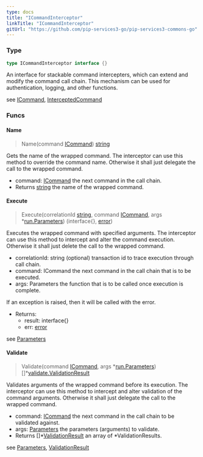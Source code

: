 ```yaml
---
type: docs
title: "ICommandInterceptor"
linkTitle: "ICommandInterceptor" 
gitUrl: "https://github.com/pip-services3-go/pip-services3-commons-go"
---
```


### Type

```go
type ICommandInterceptor interface {}
```

An interface for stackable command intercepters, which can extend and modify the command call chain.
This mechanism can be used for authentication, logging, and other functions.

see [ICommand](../icommand), [InterceptedCommand](../interceptedcommand)

### Funcs

#### Name
> Name(command [ICommand](../icommand)) [string](https://pkg.go.dev/builtin#string)

Gets the name of the wrapped command.
The interceptor can use this method to override the command name.
Otherwise it shall just delegate the call to the wrapped command.

- command: [ICommand](../icommand) the next command in the call chain.
- Returns [string](https://pkg.go.dev/builtin#string) the name of the wrapped command.

#### Execute
> Execute(correlationId [string](https://pkg.go.dev/builtin#string), command [ICommand](../icommand), args *[run.Parameters](../../run/parameters)) (interface{}, [error](https://pkg.go.dev/builtin#error))

Executes the wrapped command with specified arguments.
The interceptor can use this method to intercept and alter the command execution.
Otherwise it shall just delete the call to the wrapped command.

- correlationId: string (optional) transaction id to trace execution through call chain.
- command: ICommand the next command in the call chain that is to be executed.
- args: Parameters the function that is to be called once execution is complete.

If an exception is raised, then it will be called with the error.

- Returns:
	- result: interface{}
	- err: [error](https://pkg.go.dev/builtin#error)

see [Parameters](../../run/parameters)

#### Validate
> Validate(command [ICommand](../icommand), args *[run.Parameters](../../run/parameters)) []\*[validate.ValidationResult](../../validate/validationresult)

Validates arguments of the wrapped command before its execution.
The interceptor can use this method to intercept and alter validation of the command arguments.
Otherwise it shall just delegate the call to the wrapped command.

- command: [ICommand](../icommand) the next command in the call chain to be validated against.
- args: [Parameters](../../run/parameters) the parameters (arguments) to validate.
- Returns []\*[ValidationResult](../../validate/validationresult) an array of *ValidationResults.

see [Parameters](../../run/parameters), [ValidationResult](../../validate/validationresult)



	 
	 
	 
	
